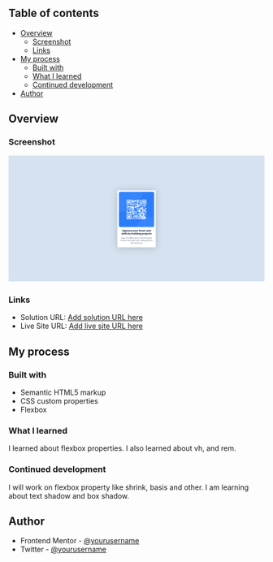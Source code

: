 ## Table of contents

- [Overview](#overview)
  - [Screenshot](#screenshot)
  - [Links](#links)
- [My process](#my-process)
  - [Built with](#built-with)
  - [What I learned](#what-i-learned)
  - [Continued development](#continued-development)
- [Author](#author)

## Overview

### Screenshot

![](./images/screenshot.png)

### Links

- Solution URL: [Add solution URL here](https://your-solution-url.com)
- Live Site URL: [Add live site URL here](https://your-live-site-url.com)

## My process

### Built with

- Semantic HTML5 markup
- CSS custom properties
- Flexbox

### What I learned

I learned about flexbox properties. I also learned about vh, and rem.

### Continued development

I will work on flexbox property like shrink, basis and other. I am learning about text shadow and box shadow.

## Author

- Frontend Mentor - [@yourusername](https://www.frontendmentor.io/profile/sujwal19)
- Twitter - [@yourusername](https://x.com/SujwalBuilds)
